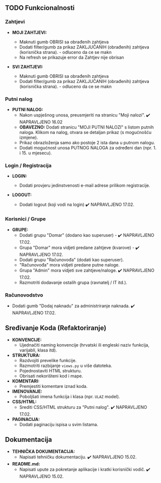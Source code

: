 ## TODO Funkcionalnosti

### Zahtjevi

* **MOJI ZAHTJEVI:**
    * Maknuti gumb OBRISI sa obrađenih zahtjeva
    * Dodati filter/gumb za prikaz ZAKLJUČANIH (obrađenih) zahtjeva (korisnička strana). - odluceno da ce se makn
    * Na refresh se prikazuje error da Zahtjev nije obrisan

* **SVI ZAHTJEVI:**
    * Maknuti gumb OBRISI sa obrađenih zahtjeva
    * Dodati filter/gumb za prikaz ZAKLJUČANIH (obrađenih) zahtjeva (korisnička strana). - odluceno da ce se makn

### Putni nalog

* **PUTNI NALOG:**
    * Nakon uspješnog unosa, preusmjeriti na stranicu "Moji nalozi". ✔️ NAPRAVLJENO 16.02
    * **OBAVEZNO:** Dodati stranicu "MOJI PUTNI NALOZI" s listom putnih naloga. Klikom na nalog, otvara se detaljan prikaz (s mogućnošću izmjene).
    * Prikaz obrazloženja samo ako postoje 2 ista dana u putnom nalogu.
    * Dodati mogućnost unosa PUTNOG NALOGA za određeni dan (npr. 1. i 15. u mjesecu).

### Login / Registracija

* **LOGIN:**
    * Dodati provjeru jedinstvenosti e-mail adrese prilikom registracije.

* **LOGOUT:**
    * Dodati logout (koji vodi na login) ✔️ NAPRAVLJENO 17.02.

### Korisnici / Grupe

* **GRUPE:**
    * Dodati grupu "Domar" (dodano kao superuser) - ✔️ NAPRAVLJENO 17.02.
    * Grupa "Domar" mora vidjeti predane zahtjeve (kvarove) - ✔️ NAPRAVLJENO 17.02.
    * Dodati grupu "Računovođa" (dodati kao superuser). 
    * "Računovođa" mora vidjeti predane putne naloge.
    * Grupa "Admin" mora vidjeti sve zahtjeve/naloge. ✔️ NAPRAVLJENO 17.02.
    * Razmotriti dodavanje ostalih grupa (ravnatelj / IT itd.).

### Računovodstvo

* Dodati gumb "Dodaj naknadu" za administriranje naknada. ✔️ NAPRAVLJENO 17.02.

## Sređivanje Koda (Refaktoriranje)

* **KONVENCIJE:**
    * Ujednačiti naming konvencije (hrvatski ili engleski naziv funkcija, varijabli, klasa itd).
* **STRUKTURA:**
    * Razdvojiti prevelike funkcije.
    * Razmotriti razbijanje `views.py` u više datoteka.
    * Pojednostaviti HTML strukturu.
    * Obrisati nekorišteni kod i mape.
* **KOMENTARI:**
    * Premjestiti komentare iznad koda.
* **IMENOVANJE:**
    * Poboljšati imena funkcija i klasa (npr. `ULAZ` model).
* **CSS/HTML:**
    * Srediti CSS/HTML strukturu za "Putni nalog".  ✔️ NAPRAVLJENO 17.02.
* **PAGINACIJA:**
    * Dodati paginaciju ispisa u svim listama.

## Dokumentacija

* **TEHNIČKA DOKUMENTACIJA:**
    * Napisati tehničku dokumentaciju. ✔️ NAPRAVLJENO 15.02.
* **README.md:**
    * Napisati upute za pokretanje aplikacije i kratki korisnički vodič. ✔️ NAPRAVLJENO 15.02.
